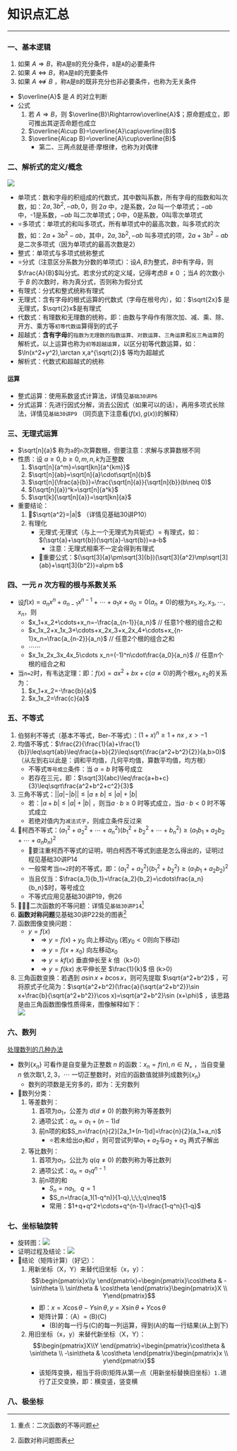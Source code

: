 # 知识点汇总

---

### 一、基本逻辑

1. 如果 $A\Rightarrow B$，称`A`是`B`的充分条件，`B`是`A`的必要条件
2. 如果 $A\Leftrightarrow B$，称`A`是`B`的充要条件
3. 如果 $A\nLeftrightarrow B$ ，称`A`是`B`的既非充分也非必要条件，也称为无关条件
- $\overline{A}$  是 $A$ 的对立判断
- 公式
	1. 若 $A\Rightarrow B$，则 $\overline{B}\Rightarrow\overline{A}$；原命题成立，即可推出其逆否命题也成立
	2. $\overline{A\cup B}=\overline{A}\cap\overline{B}$  
	3. $\overline{A\cap B}=\overline{A}\cup\overline{B}$
		- 第二、三两点就是德·摩根律，也称为对偶律
### 二、解析式的定义/概念

![](assets/Pasted%20image%2020250304172713.png)  
- 单项式：数和字母的积组成的代数式，其中数叫系数，所有字母的指数和叫次数，如：$2a,3b^2,-ab,0$，则 $2a$ 中，`2`是系数，$2a$ 叫一个单项式；$-ab$ 中，-1是系数，$-ab$ 叫二次单项式；0中，0是系数，0叫零次单项式
- ⭐多项式：单项式的和叫多项式，所有单项式中的最高次数，叫多项式的次数，如：$2a+3b^2-ab$，其中，$2a,3b^2,-ab$ 叫多项式的项，$2a+3b^2-ab$ 是二次多项式（因为单项式的最高次数是2）
- 整式：单项式与多项式统称整式
- ⭐分式（注意区分系数为分数的单项式）：设$A,B$为整式，$B$中有字母，则$\frac{A}{B}$叫分式。若求分式的定义域，记得考虑$B\neq 0$ ；当$A$ 的次数小于 $B$ 的次数时，称为真分式，否则称为假分式
- 有理式：分式和整式统称有理式
- 无理式：含有字母的根式运算的代数式（字母在根号内），如：$\sqrt{2x}$ 是无理式，$\sqrt{2}x$是有理式
- 代数式：有理数和无理数的统称，即：由数与字母作有限次加、减、乘、除、开方、乘方等`初等代数运`算得到的式子
- 超越式：**含有字母**的`指数为无理数的指数运算`、`对数运算`、`三角运算`和`反三角运算`的解析式，以上运算也称为`初等超越运算`，以区分初等代数运算，如：$\ln(x^2+y^2),\arctan x,a^{\sqrt{2}}$ 等均为超越式  
- 解析式：代数式和超越式的统称
#### 运算

- 整式运算：使用系数竖式计算法，详情见`基础30讲P6`
- 分式运算：先进行因式分解，消去公因式（如果可以的话），再用多项式长除法，详情见`基础30讲P9` （同页底下注意看$(f(x),g(x))$的解释）

### 三、无理式运算

- $\sqrt[n]{a}$ 称为`a`的`n`次算数根，但要注意：求解与求算数根不同
- 性质：设 $a\geq 0,b\geq 0,m,n,k\text{为正整数}$ 
	1. $\sqrt[n]{a^m}=\sqrt[kn]{a^{km}}$ 
	2. $\sqrt[n]{ab}=\sqrt[n]{a}\cdot\sqrt[n]{b}$ 
	3. $\sqrt[n]{\frac{a}{b}}=\frac{\sqrt[n]{a}}{\sqrt[n]{b}}(b\neq 0)$  
	4. $(\sqrt[n]{a})^k=\sqrt[n]{a^k}$ 
	5. $\sqrt[k]{\sqrt[n]{a}}=\sqrt[kn]{a}$ 
- 重要结论：
	1. 🌟$\sqrt{a^2}=|a|$ （详情见基础30讲P10）
	2. 有理化
		- 无理式·无理式（与上一个无理式为共轭式）= 有理式，如：$(\sqrt{a}+\sqrt{b})(\sqrt{a}-\sqrt{b})=a-b$ 
			- 注意：无理式相乘不一定会得到有理式
		- 🌟重要公式：$(\sqrt[3]{a}\pm\sqrt[3]{b})(\sqrt[3]{a^2}\mp\sqrt[3]{ab}+\sqrt[3]{b^2})=a\pm b$    
### 四、一元 $n$ 次方程的根与系数关系
 
- 设$f(x)=a_nx^n+a_{n-1}x^{n-1}+\cdots + a_1x+a_0=0(a_n\neq 0)$的根为$x_1,x_2,x_3,\cdots,x_n$，则
	- $x_1+x_2+\cdots+x_n=-\frac{a_{n-1}}{a_n}$   // 任意1个根的组合之和
	- $x_1x_2+x_1x_3+\cdots+x_2x_3+x_2x_4+\cdots+x_{n-1}x_n=\frac{a_{n-2}}{a_n}$  // 任意2个根的组合之和
	- $\cdots\cdots$
	- $x_1x_2x_3x_4x_5\cdots x_n=(-1)^n\cdot\frac{a_0}{a_n}$ // 任意n个根的组合之和
- 当`n=2`时，有韦达定理：即：$f(x)=ax^2+bx+c(a\neq 0)$的两个根$x_1,x_2$的关系为：
	1. $x_1+x_2=-\frac{b}{a}$
	2. $x_1x_2=\frac{c}{a}$ 
### 五、不等式

1. 伯努利不等式（基本不等式，Ber-不等式）：$(1+x)^n\geq 1+nx\; ,\; x>-1$    
2. 均值不等式：$\frac{2}{\frac{1}{a}+\frac{1}{b}}\leq\sqrt{ab}\leq\frac{a+b}{2}\leq\sqrt{\frac{a^2+b^2}{2}}(a,b>0)$  （从左到右以此是：调和平均值，几何平均值，算数平均值，均方根） 
	- 不等式`等号成立`条件：当 $a=b$ 时等号成立
	- 若存在三元，即：$\sqrt[3]{abc}\leq\frac{a+b+c}{3}\leq\sqrt\frac{a^2+b^2+c^2}{3}$ 
3. 三角不等式：$||a|-|b||\leq |a\pm b|\leq |a|+|b|$
	- 若：$|a+b|\leq |a|+|b|$ ，则当$a\cdot b\geq 0$ 时等式成立，当$a\cdot b<0$ 时不等式成立
	- 若绝对值内为`减法式子`，则成立条件反过来
4. 🌟柯西不等式：$({a_1}^2+{a_2}^2+\cdots+{a_n}^2)({b_1}^2+{b_2}^2+\cdots+{b_n}^2)\geq (a_1b_1+a_2b_2+\cdots+a_nb_n)^2$  
	- 🌟要注重柯西不等式的证明，明白柯西不等式到底是怎么得出的，证明过程见基础30讲P14
	- 一般常考当`n=2`时的不等式，即：$({a_1}^2+{a_2}^2)({b_1}^2+{b_2}^2)\geq (a_1b_1+a_2b_2)^2$ 
	- 当且仅当：$\frac{a_1}{b_1}=\frac{a_2}{b_2}=\cdots\frac{a_n}{b_n}$时，等号成立
	- 不等式应用见基础30讲P19，例26
5. 🌟🌟🌟二次函数的不等问题：详情见`基础30讲P14`[^1]
6. **函数对称问题**见基础30讲P22处的图表[^2]
7. 函数图像变换问题：
	- $y=f(x)$
		- $\Rightarrow y=f(x)+y_0$ 向上移动$y_0$ (若$y_0<0$则向下移动)
		- $\Rightarrow y=f(x+x_0)$ 向左移动$x_0$
		- $\Rightarrow y=kf(x)$ 垂直伸长至 $k$ 倍（k>0）
		- $\Rightarrow y=f(kx)$ 水平伸长至 $\frac{1}{k}$ 倍 (k>0)
8. 三角函数变换：若遇到 $a\sin x+b\cos x$，则可先提取 $\sqrt{a^2+b^2}$ ，可将原式子化简为：$\sqrt{a^2+b^2}(\frac{a}{\sqrt{a^2+b^2}}\sin x+\frac{b}{\sqrt{a^2+b^2}}\cos x)=\sqrt{a^2+b^2}\sin (x+\phi)$ ，该思路是由三角函数图像性质得来，图像解释如下：   
![](assets/88c3f5a22e4e07d9f19bca88441e39d6.jpg)

### 六、数列

[处理数列的几种办法](处理数列的方法.md)
- 数列$\{x_n\}$ 可看作是自变量为正整数 $n$ 的函数：$x_n=f(n),n\in N_+$ ，当自变量 $n$ 依次取$1,2,3，\cdots$ 一切正整数时，对应的函数值就排列成数列$\{x_n\}$ 
	- 数列的项数是无穷多的，即为：无穷数列
- 🌟数列分类：
	1. 等差数列：
		1. 首项为$a_1$，公差为 $d(d\neq 0)$ 的数列称为等差数列
		2. 通项公式：$a_n=a_1+(n-1)d$
		3. 前n项的和$S_n=\frac{n}{2}[2a_1+(n-1)d]=\frac{n}{2}(a_1+a_n)$
			- ⭐若未给出$a_1\text{和}d$ ，则可尝试列举$a_1+a_2\text{与}a_2+a_3$ 两式子解出
	2. 等比数列：
		1. 首项为$a_1$，公比为 $q(q\neq0)$ 的数列称为等比数列
		2. 通项公式：$a_n=a_1q^{n-1}$
		3. 前n项的和
			- $S_n=na_1,\;\;\;q=1$
			- $S_n=\frac{a_1(1-q^n)}{1-q},\;\;\;q\neq1$ 
			- 常用：$1+q+q^2+\cdots+q^{n-1}=\frac{1-q^n}{1-q}$
### 七、坐标轴旋转

- 旋转图：![](assets/78f0cbead240a3a31297104ce4c98c56.jpg)
- 证明过程及结论：![](assets/e33bb0670942add77ccbc314545d5f2f.jpg)
- 🌟结论（矩阵计算）（好记）：
	1. 用新坐标（X，Y）来替代旧坐标（x，y）：$$\begin{pmatrix}x\\y \end{pmatrix}=\begin{pmatrix}\cos\theta & -\sin\theta \\ \sin\theta & \cos\theta \end{pmatrix}\begin{pmatrix}X \\ Y\end{pmatrix}$$
		- 即：$x=X\cos\theta-Y\sin\theta,y=X\sin\theta+Y\cos\theta$ 
		- 矩阵计算：（A）= (B)(C)
			- (B)的每一行与(C)的每一列运算，得到(A)的每一行结果(从上到下)
	2. 用旧坐标（x，y）来替代新坐标（X，Y）：$$\begin{pmatrix}X\\Y \end{pmatrix}=\begin{pmatrix}\cos\theta & \sin\theta \\ -\sin\theta & \cos\theta \end{pmatrix}\begin{pmatrix}x \\ y\end{pmatrix}$$
		-  该矩阵变换，相当于将(B)矩阵从第一点（用新坐标替换旧坐标）`1.`进行了正交变换，即：横变竖，竖变横
### 八、极坐标

























[^1]: 重点：二次函数的不等问题
[^2]: 函数对称问题图表